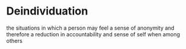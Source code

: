 # Deindividuation

the situations in which a person may feel a sense of anonymity and therefore a reduction in accountability and sense of self when among others